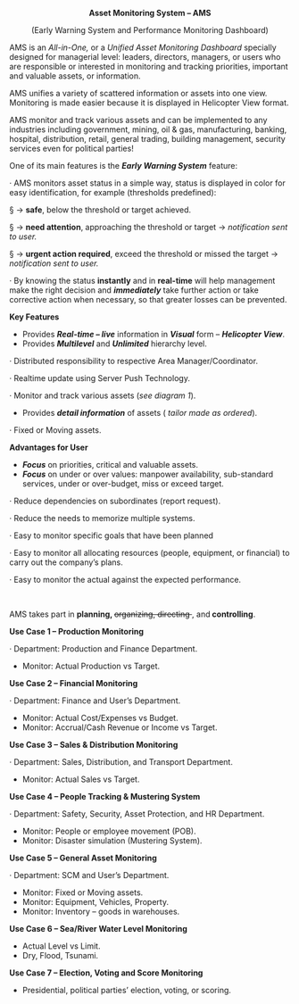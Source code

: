 <div>
    <p align="center">
        <strong>Asset Monitoring System – AMS</strong>
    </p>
    <p align="center">
        (Early Warning System and Performance Monitoring Dashboard)
    </p>
    <p>
AMS is an <em>All-in-One,</em> or a        <em>Unified Asset Monitoring Dashboard </em>specially designed for
        managerial level: leaders, directors, managers, or users who are
        responsible or interested in monitoring and tracking priorities,
        important and valuable assets, or information.
    </p>
    <p>
        AMS unifies a variety of scattered information or assets into one view.
        Monitoring is made easier because it is displayed in Helicopter View
        format.
    </p>
    <p>
        AMS monitor and track various assets and can be implemented to any
        industries including government, mining, oil &amp; gas, manufacturing,
        banking, hospital, distribution, retail, general trading, building
        management, security services even for political parties!
    </p>
    <p>
One of its main features is the        <strong><em>Early Warning System</em></strong> feature:
    </p>
    <p>
        · AMS monitors asset status in a simple way, status is displayed in
        color for easy identification, for example (thresholds predefined):
    </p>
    <p>
        § <strong> </strong><strong> </strong>→ <strong>safe</strong>, below
        the threshold or target achieved.
    </p>
    <p>
        § → <strong>need attention</strong>, approaching the threshold or
        target → <em>notification sent to user.</em>
    </p>
    <p>
§ <strong> </strong><strong> </strong>→        <strong>urgent action required</strong>, exceed the threshold or missed
        the target → <em>notification sent to user.</em>
    </p>
    <p>
· By knowing the status <strong>instantly</strong> and in        <strong>real-time</strong> will help management make the right decision
        and <strong><em>immediately</em></strong> take further action or take
        corrective action when necessary, so that greater losses can be
        prevented.
    </p>
    <p>
        <strong>Key Features</strong>
        <strong></strong>
    </p>
    <ul>
        <li>
Provides <strong><em>Real-time – live</em></strong> information<em> </em>in <strong><em>Visual</em></strong> form –            <strong><em>Helicopter View</em></strong>.
        </li>
        <li>
Provides <strong><em>Multilevel</em></strong> and            <strong><em>Unlimited</em></strong> hierarchy level.
        </li>
    </ul>
    <p>
        · Distributed responsibility to respective Area Manager/Coordinator.
    </p>
    <p>
        · Realtime update using Server Push Technology.
    </p>
    <p>
        · Monitor and track various assets (<em>see diagram 1</em>).
    </p>
    <ul>
        <li>
Provides <strong><em>detail information</em></strong> of assets (            <em>tailor made as ordered</em>).
        </li>
    </ul>
    <p>
        · Fixed or Moving assets.
    </p>
    <p>
        <strong>Advantages for User</strong>
        <strong></strong>
    </p>
    <ul>
        <li>
            <strong><em>Focus</em></strong>
            on priorities, critical and valuable assets.
        </li>
        <li>
            <strong><em>Focus</em></strong>
            <strong> </strong>
            on under or over values: manpower availability, sub-standard
            services, under or over-budget, miss or exceed target.
        </li>
    </ul>
    <p>
        · Reduce dependencies on subordinates (report request).
    </p>
    <p>
        · Reduce the needs to memorize multiple systems.
    </p>
    <p>
        · Easy to monitor specific goals that have been planned
    </p>
    <p>
        · Easy to monitor all allocating resources (people, equipment, or
        financial) to carry out the company’s plans.
    </p>
    <p>
        · Easy to monitor the actual against the expected performance.
    </p>
    <em>
        <br clear="all"/>
    </em>
    <p>
        <em></em>
    </p>
    <p>
        AMS takes part in <strong>planning, </strong>
        <s>
            organizing, directing
        </s>
        , and<strong> controlling</strong>.
    </p>
    <p>
        <strong>Use Case 1 – Production Monitoring</strong>
    </p>
    <p>
        · Department: Production and Finance Department.
    </p>
    <ul>
        <li>
            Monitor: Actual Production vs Target.
        </li>
    </ul>
    <p>
        <strong>Use Case 2 – Financial Monitoring</strong>
    </p>
    <p>
        · Department: Finance and User’s Department.
    </p>
    <ul>
        <li>
            Monitor: Actual Cost/Expenses vs Budget.
        </li>
        <li>
            Monitor: Accrual/Cash Revenue or Income vs Target.
        </li>
    </ul>
    <p>
        <strong>Use Case 3 – Sales &amp; Distribution Monitoring</strong>
        <strong></strong>
    </p>
    <p>
        · Department: Sales, Distribution, and Transport Department.
    </p>
    <ul>
        <li>
            Monitor: Actual Sales vs Target.
        </li>
    </ul>
    <p>
        <strong>Use Case 4 – People Tracking &amp; Mustering System</strong>
        <strong></strong>
    </p>
    <p>
        · Department: Safety, Security, Asset Protection, and HR Department.
    </p>
    <ul>
        <li>
            Monitor: People or employee movement (POB).
        </li>
        <li>
            Monitor: Disaster simulation (Mustering System).
        </li>
    </ul>
    <p>
        <strong>Use Case 5 – General Asset Monitoring</strong>
    </p>
    <p>
        · Department: SCM and User’s Department.
    </p>
    <ul>
        <li>
            Monitor: Fixed or Moving assets.
        </li>
        <li>
            Monitor: Equipment, Vehicles, Property.
        </li>
        <li>
            Monitor: Inventory – goods in warehouses.
        </li>
    </ul>
    <p>
        <strong>Use Case 6 – Sea/River Water Level Monitoring</strong>
    </p>
    <ul>
        <li>
            Actual Level vs Limit.
        </li>
        <li>
            Dry, Flood, Tsunami.
        </li>
    </ul>
    <p>
        <strong>Use Case 7 – Election, Voting and Score Monitoring</strong>
    </p>
    <ul>
        <li>
             Presidential, political parties’ election, voting, or scoring.
        </li>
    </ul>
</div>
<br clear="all"/>
<div>
</div>
<br clear="all"/>
